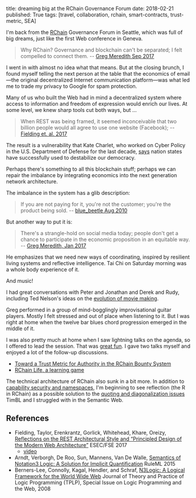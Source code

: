title: dreaming big at the RChain Governance Forum
date: 2018-02-21
published: True
tags: [travel, collaboration, rchain, smart-contracts, trust-metric, SEA]

I'm back from the [RChain][] Governance Forum in Seattle, which was
full of big dreams, just like the first Web conference in Geneva.

> Why RChain? Governance and blockchain can't be separated; I felt
> compelled to connect them. -- [Greg Meredith Sep 2017][LGM1709]

[LGM1709]: https://platform.coop/2017/schedule/breakout-panels-next-money-new-tech-for-new-finance

I went in with almost no idea what that means. But at the closing
brunch, I found myself telling the next person at the table that the
economics of email—the original decentralized Internet communication
platform—was what led me to trade my privacy to Google for spam
protection.

Many of us who built the Web had in mind a decentralized system where
access to information and freedom of expression would enrich our lives.
At some level, we knew sharp tools cut both ways, but ...

> When REST was being framed, it seemed inconceivable that two billion
> people would all agree to use one website (Facebook); -- [Fielding et. al. 2017][RF17]

The result is a vulnerability that Kate Charlet, who worked on Cyber
Policy in the U.S. Department of Defense for the last decade, [says][KC18]
nation states have successfully used to destabilize our democracy.

Perhaps there's something to all this blockchain stuff; perhaps we can
repair the imbalance by integrating economics into the next generation
network architecture.

The imbalance in the system has a glib description:

> If you are not paying for it, you're not the customer; you're the
> product being sold. -- [blue_beetle Aug 2010][bb10]

But another way to put it is:

> There's a strangle-hold on social media today; people don't get a
> chance to participate in the economic proposition in an equitable
> way. -- [Greg Meredith, Jan 2017][LGM1701]

[bb10]: https://www.metafilter.com/95152/Userdriven-discontent#32560467
[RF17]: https://research.google.com/pubs/pub46310.html
[KC18]: http://www.irckc.org/m/event_details.asp?id=1041848
[RChain]: https://www.rchain.coop/
[LGM1701]: https://youtu.be/p0a0zu5APd4

He emphasizes that we need new ways of coordinating, inspired by
resilient living systems and reflective intelligence. Tai Chi on
Saturday morning was a whole body experience of it.

And music!

I had great conversations with Peter and Jonathan and Derek and Rudy,
including Ted Nelson's ideas on the [evolution of movie making][TN].

Greg performed in a group of mind-bogglingly improvisational guitar
players. Mostly I felt stressed and out of place when listening to it.
But I was right at home when the twelve bar blues chord progression
emerged in the middle of it.

I was also pretty much at home when I saw lightning talks on the
agenda, so I offered to lead the session.  That was [great
fun][ltvid]. I gave two talks myself and enjoyed a lot of the
follow-up discussions.

 - [Toward a Trust Metric for Authority in the RChain Bounty System][trust]
 - [RChain Life, a learning game][game]
 
[ltvid]: https://youtu.be/Mmkae9E93tk?t=1h46m13s
[trust]: https://docs.google.com/presentation/d/1XxdZxk9mWbB4cAely1_Ly5DZo8sTIeE4jq-s5gqiaqw/edit?usp=sharing
[game]: https://docs.google.com/presentation/d/1dW1nsNDJjXBd6YTBOxQ21GBGqHMt5Q8f3B1RIG3bNao/edit#slide=id.p
[TN]: http://www.madmode.com/2008/01/technology-that-inspires.html

The technical architecture of RChain also sunk in a bit more.
In addition to [capability security and namespaces][rchain1], I'm beginning
to see reflection (the R in RChain) as a possible solution
to the [quoting and diagonalization issues][CWM1601] TimBL and I struggled
with in the Semantic Web.

[CWM1601]: https://lists.w3.org/Archives/Public/public-cwm-talk/2016JanMar/0000.html
[rchain1]: http://www.madmode.com/2017/rchain-dev-retreat.html

## References

 - Fielding, Taylor, Erenkrantz, Gorlick, Whitehead, Khare, Oreizy,
   [Reflections on the REST Architectural Style and “Principled Design
   of the Modern Web Architecture”][RF17] ESEC/FSE 2017
    - [video](https://www.youtube.com/watch?v=6oFAmQUM8ws)
  - Arndt, Verborgh, De Roo, Sun, Mannens, Van De Walle, [Semantics of
    Notation3 Logic: A Solution for Implicit Quantification][DA1507]
    RuleML 2015
 - Berners-Lee, Connolly, Kagal, Hendler, and
   Schraf, [N3Logic: A Logical Framework for the World Wide
   Web][n3] Journal of Theory and Practice of Logic Programming
   (TPLP), Special Issue on Logic Programming and the Web, 2008

[DA1507]: http://link.springer.com/chapter/10.1007/978-3-319-21542-6_9
[n3]: https://arxiv.org/abs/0711.1533
